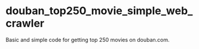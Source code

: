 # douban_top250_movie_simple_web_crawler
Basic and simple code for getting top 250 movies on douban.com.
